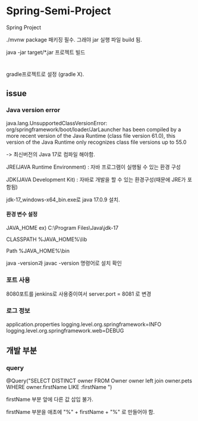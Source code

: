 # Spring-Semi-Project
Spring Project


./mvnw package   패키징 필수.   그래야 jar 실행 파일 build 됨.

java -jar target/*.jar  프로젝트 빌드


#
gradle프로젝트로 설정 (gradle X).


## issue

### Java version error
java.lang.UnsupportedClassVersionError: org/springframework/boot/loader/JarLauncher has been compiled by a more recent version of the Java Runtime (class file version 61.0), this version of the Java Runtime only recognizes class file versions up to 55.0

-> 최신버전의 Java 17로 컴파일 해야함.

JRE(JAVA Runtime Environment) : 자바 프로그램이 실행될 수 있는 환경 구성

JDK(JAVA Development Kit) : 자바로 개발을 할 수 있는 환경구성(때문에 JRE가 포함됨)

jdk-17_windows-x64_bin.exe로 java 17.0.9 설치.


#### 환경 변수 설정
JAVA_HOME   ex) C:\Program Files\Java\jdk-17

CLASSPATH   %JAVA_HOME%\lib

Path        %JAVA_HOME%\bin

java -version과 javac -version 명령어로 설치 확인


### 포트 사용
8080포트를 jenkins로 사용중이여서 server.port = 8081  로 변경


### 로그 정보
application.properties
logging.level.org.springframework=INFO
logging.level.org.springframework.web=DEBUG




## 개발 부분

### query
@Query("SELECT DISTINCT owner FROM Owner owner left join  owner.pets WHERE owner.firstName LIKE :firstName ")

firstName 부분 앞에 다른 값 삽입 불가.

firstName 부분을 애초에  "%" + firstName + "%" 로 만들어야 함.